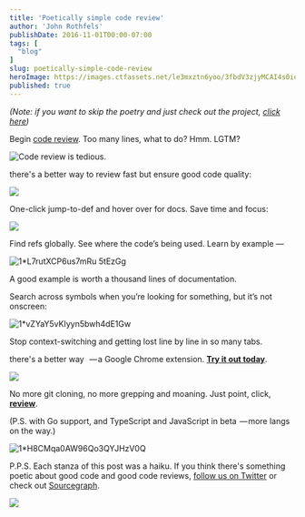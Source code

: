 ```yaml
---
title: 'Poetically simple code review'
author: 'John Rothfels'
publishDate: 2016-11-01T00:00-07:00
tags: [
  "blog"
]
slug: poetically-simple-code-review
heroImage: https://images.ctfassets.net/le3mxztn6yoo/3fbdV3zjyMCAI4s0iegQaK/14672e9928b60bcd0c06650713e694db/1_KbPOkjIgK5Y9-znSHL0ymg.png
published: true
---
```




_(Note: if you want to skip the poetry and just check out the project,_ [_click here_](https://docs.sourcegraph.com/integration/browser_extension)_)_

Begin [code review](https://docs.sourcegraph.com/integration/browser_extension?hl=en).
Too many lines, what to do?
Hmm. LGTM?

![Code review is tedious.](//images.contentful.com/le3mxztn6yoo/3fbdV3zjyMCAI4s0iegQaK/14672e9928b60bcd0c06650713e694db/1_KbPOkjIgK5Y9-znSHL0ymg.png)

there's a better way
to review fast but ensure
good code quality:

[![](https://cdn-images-1.medium.com/max/800/1*Zj9VrnJD7Tu05fj3tjom6w.png)](https://docs.sourcegraph.com/integration/browser_extension?hl=en)

One-click jump-to-def
and hover over for docs.
Save time and focus:

[![](https://cdn-images-1.medium.com/max/800/1*JJqFwhtYfXFypwV1G7zevA.png)](https://docs.sourcegraph.com/integration/browser_extension?hl=en)

Find refs globally.
See where the code’s being used.
Learn by example —

![1*L7rutXCP6us7mRu 5tEzGg](//images.contentful.com/le3mxztn6yoo/4Sx9KpIgEEkwOKECYGCKCg/e25a20e341684445c79c904bb11f40cc/1_L7rutXCP6us7mRu_5tEzGg.png)

A good example
is worth a thousand lines of
documentation.

Search across symbols
when you’re looking for something,
but it’s not onscreen:

![1*vZYaY5vKIyyn5bwh4dE1Gw](//images.contentful.com/le3mxztn6yoo/57PgJfXJj2kiGwIUoGy0As/cfc16d9cee87e58c26b582616ce052eb/1_vZYaY5vKIyyn5bwh4dE1Gw.png)

Stop context-switching
and getting lost line by line
in so many tabs.

there's a better way 
 — a Google Chrome extension.
[**Try it out today**](https://docs.sourcegraph.com/integration/browser_extension?hl=en).

[![](https://cdn-images-1.medium.com/max/800/1*adb7n4s1Z40lmUTek-hGPw.png)](https://docs.sourcegraph.com/integration/browser_extension?hl=en)

No more git cloning,
no more grepping and moaning.
Just point, click, [**review**](https://docs.sourcegraph.com/integration/browser_extension?hl=en).

(P.S.
with Go support, and TypeScript and JavaScript in beta
 — more langs on the way.)

![1*H8CMqa0AW96Qo3QYJHzV0Q](//images.contentful.com/le3mxztn6yoo/jRPMuudUFqik84G6UKk48/d752b4a5ac3fafbc5bc7132fe6a3e8c5/1_H8CMqa0AW96Qo3QYJHzV0Q.png)

P.P.S. Each stanza of this post was a haiku. If you think there's something poetic about good code and good code reviews, [follow us on Twitter](https://twitter.com/srcgraph) or check out [Sourcegraph](https://sourcegraph.com).

[![](https://cdn-images-1.medium.com/max/800/1*VUuHfrjTo93o7TreumQaRA.png)](https://docs.sourcegraph.com/integration/browser_extension?hl=en)
